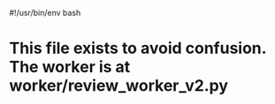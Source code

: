 #!/usr/bin/env bash
# This file exists to avoid confusion. The worker is at worker/review_worker_v2.py
